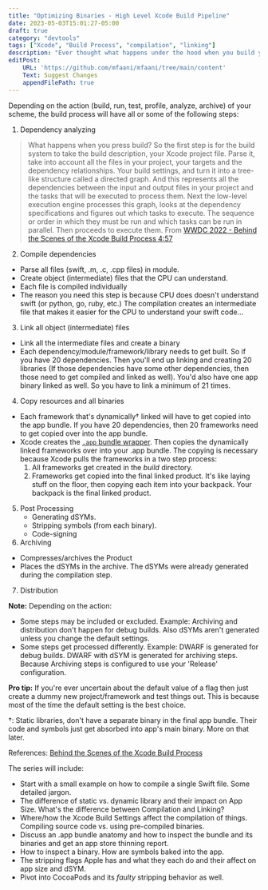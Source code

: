 ```yaml
---
title: "Optimizing Binaries - High Level Xcode Build Pipeline"
date: 2023-05-03T15:01:27-05:00
draft: true
category: "devtools"
tags: ["Xcode", "Build Process", "compilation", "linking"]
description: "Ever thought what happens under the hood when you build your app?"
editPost:
    URL: 'https://github.com/mfaani/mfaani/tree/main/content'
    Text: Suggest Changes
    appendFilePath: true
---
```


Depending on the action (build, run, test, profile, analyze, archive) of your scheme, the build process will have all or some of the following steps:
1. Dependency analyzing
> What happens when you press build? So the first step is for the build system to take the build description, your Xcode project file. Parse it, take into account all the files in your project, your targets and the dependency relationships. Your build settings, and turn it into a tree-like structure called a directed graph. And this represents all the dependencies between the input and output files in your project and the tasks that will be executed to process them. Next the low-level execution engine processes this graph, looks at the dependency specifications and figures out which tasks to execute. The sequence or order in which they must be run and which tasks can be run in parallel. Then proceeds to execute them.
From [WWDC 2022 - Behind the Scenes of the Xcode Build Process 4:57](https://developer.apple.com/videos/play/wwdc2018/415/?time=297)
2. Compile dependencies
- Parse all files (swift, .m, .c, .cpp files) in module. 
- Create object (intermediate) files  that the CPU can understand. 
- Each file is compiled individually
- The reason you need this step is because CPU does doesn't understand swift (or python, go, ruby, etc.) The compilation creates an intermediate file that makes it easier for the CPU to understand your swift code...
3. Link all object (intermediate) files 
- Link all the intermediate files and create a binary
- Each dependency/module/framework/library needs to get built. So if you have 20 dependencies. Then you'll end up linking and creating 20 libraries (If those dependencies have some other dependencies, then those need to get compiled and linked as well). You'd also have one app binary linked as well. So you have to link a minimum of 21 times.
4. Copy resources and all binaries
- Each framework that's dynamically† linked will have to get copied into the app bundle. If you have 20 dependencies, then 20 frameworks need to get copied over into the app bundle. 
- Xcode creates the [`.app` bundle wrapper](http://mfaani.com/posts/devtools/whats-the-difference-between-an-app-bundle-and-a-binary/). Then copies the dynamically linked frameworks over into your .app bundle. The copying is necessary because Xcode pulls the frameworks in a two step process: 
    1. All frameworks get created in the _build_ directory.
    2. Frameworks get copied into the final linked product.
It's like laying stuff on the floor, then copying each item into your backpack. Your backpack is the final linked product. 
5. Post Processing
    - Generating dSYMs. 
    - Stripping symbols (from each binary).
    - Code-signing
6. Archiving 
 - Compresses/archives the Product
 - Places the dSYMs in the archive. The dSYMs were already generated during the compilation step. 
7. Distribution

**Note:** 
Depending on the action: 
- Some steps may be included or excluded. 
    Example: Archiving and distribution don't happen for debug builds. Also dSYMs aren't generated unless you change the default settings. 
- Some steps get processed differently.
    Example: DWARF is generated for debug builds. DWARF with dSYM is generated for archiving steps. Because Archiving steps is configured to use your 'Release' configuration. 

**Pro tip:** If you're ever uncertain about the default value of a flag then just create a dummy new project/framework and test things out. This is because most of the time the default setting is the best choice. 

†: Static libraries, don't have a separate binary in the final app bundle. Their code and symbols just get absorbed into app's main binary. More on that later. 

References: 
[Behind the Scenes of the Xcode Build Process](https://developer.apple.com/videos/play/wwdc2018/415/)

The series will include:
- Start with a small example on how to compile a single Swift file. Some detailed jargon.
- The difference of static vs. dynamic library and their impact on App Size. What's the difference between Compilation and Linking? 
- Where/how the Xcode Build Settings affect the compilation of things. Compiling source code vs. using pre-compiled binaries. 
- Discuss an .app bundle anatomy and how to inspect the bundle and its binaries and get an app store thinning report. 
- How to inspect a binary. How are symbols baked into the app. 
- The stripping flags Apple has and what they each do and their affect on app size and dSYM.
- Pivot into CocoaPods and its _faulty_ stripping behavior as well. 